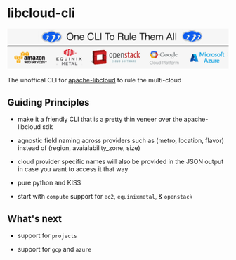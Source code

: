 # libcloud-cli

![banner](alc-banner2.png)

The unoffical CLI for [apache-libcloud](https://libcloud.apache.org) to rule the multi-cloud


## Guiding Principles

  - make it a friendly CLI that is a pretty thin veneer over the apache-libcloud sdk

  - agnostic field naming across providers such as (metro, location, flavor) instead 
        of (region, avaialability_zone, size)

  - cloud provider specific names will also be provided in the JSON output in case you want to access it that way

  - pure python and KISS

  - start with `compute` support for `ec2`, `equinixmetal`, & `openstack`


## What's next

- support for `projects`

- support for `gcp` and `azure`


